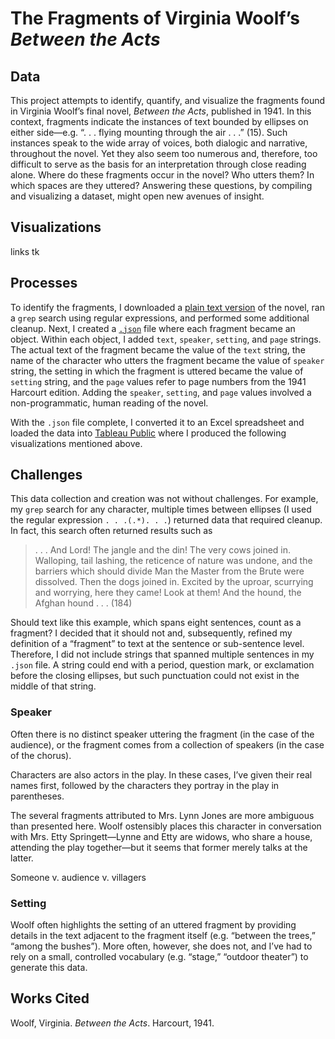 # The Fragments of Virginia Woolf’s *Between the Acts*

## Data

This project attempts to identify, quantify, and visualize the fragments found in Virginia Woolf’s final novel, *Between the Acts*, published in 1941. In this context, fragments indicate the instances of text bounded by ellipses on either side—e.g. “. . . flying mounting through the air . . .” (15). Such instances speak to the wide array of voices, both dialogic and narrative, throughout the novel. Yet they also seem too numerous and, therefore, too difficult to serve as the basis for an interpretation through close reading alone. Where do these fragments occur in the novel? Who utters them? In which spaces are they uttered? Answering these questions, by compiling and visualizing a dataset, might open new avenues of insight.

## Visualizations

links tk

## Processes

To identify the fragments, I downloaded a [plain text version](http://gutenberg.net.au/ebooks03/0301171.txt) of the novel, ran a `grep` search using regular expressions, and performed some additional cleanup. Next, I created a [`.json`](http://www.json.org/) file where each fragment became an object. Within each object, I added `text`, `speaker`, `setting`, and `page` strings. The actual text of the fragment became the value of the `text` string, the name of the character who utters the fragment became the value of `speaker` string, the setting in which the fragment is uttered became the value of `setting` string, and the `page` values refer to page numbers from the 1941 Harcourt edition. Adding the `speaker`, `setting`, and `page` values involved a non-programmatic, human reading of the novel.

With the `.json` file complete, I converted it to an Excel spreadsheet and loaded the data into [Tableau Public](https://public.tableau.com/s/) where I produced the following visualizations mentioned above.

## Challenges

This data collection and creation was not without challenges. For example, my `grep` search for any character, multiple times between ellipses (I used the regular expression `. . .(.*). . .`) returned data that required cleanup. In fact, this search often returned results such as

> . . . And Lord! The jangle and the din! The very cows joined in. Walloping, tail lashing, the reticence of nature was undone, and the barriers which should divide Man the Master from the Brute were dissolved. Then the dogs joined in. Excited by the uproar, scurrying and worrying, here they came! Look at them! And the hound, the Afghan hound . . . (184)

Should text like this example, which spans eight sentences, count as a fragment? I decided that it should not and, subsequently, refined my definition of a “fragment” to text at the sentence or sub-sentence level. Therefore, I did not include strings that spanned multiple sentences in my `.json` file. A string could end with a period, question mark, or exclamation before the closing ellipses, but such punctuation could not exist in the middle of that string.

### Speaker

Often there is no distinct speaker uttering the fragment (in the case of the audience), or the fragment comes from a collection of speakers (in the case of the chorus).

Characters are also actors in the play. In these cases, I’ve given their real names first, followed by the characters they portray in the play in parentheses.

The several fragments attributed to Mrs. Lynn Jones are more ambiguous than presented here. Woolf ostensibly places this character in conversation with Mrs. Etty Springett—Lynne and Etty are widows, who share a house, attending the play together—but it seems that former merely talks at the latter.

Someone v. audience v. villagers

### Setting

Woolf often highlights the setting of an uttered fragment by providing details in the text adjacent to the fragment itself (e.g. “between the trees,” “among the bushes”). More often, however, she does not, and I’ve had to rely on a small, controlled vocabulary (e.g. “stage,” “outdoor theater”) to generate this data.

## Works Cited

Woolf, Virginia. *Between the Acts*. Harcourt, 1941.